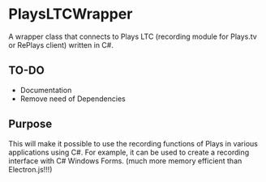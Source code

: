 # PlaysLTCWrapper

A wrapper class that connects to Plays LTC (recording module for Plays.tv or RePlays client) written in C#.

## TO-DO
- Documentation
- Remove need of Dependencies

## Purpose

This will make it possible to use the recording functions of Plays in various applications using C#. For example, it can be used to create a recording interface with C# Windows Forms. (much more memory efficient than Electron.js!!!)
